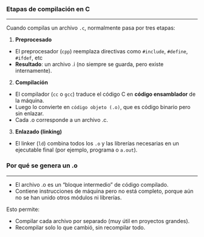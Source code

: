 ### Etapas de compilación en C
---
Cuando compilas un archivo `.c`, normalmente pasa por tres etapas:

1. **Preprocesado**
* El preprocesador (`cpp`) reemplaza directivas como `#include`, `#define`, `#ifdef`, etc
* **Resultado**: un archivo .i (no siempre se guarda, pero existe internamente).

2. **Compilación**
* El compilador (`cc` o `gcc`) traduce el código C en **código ensamblador** de la máquina.
* Luego lo convierte en `código objeto (.o)`, que es código binario pero sin enlazar.
* Cada .o corresponde a un archivo .c.

3. **Enlazado (linking)**
* El linker (`ld`) combina todos los `.o` y las librerías necesarias en un ejecutable final (por ejemplo, programa o `a.out`).

### Por qué se genera un .o
---
* El archivo .o es un “bloque intermedio” de código compilado.
* Contiene instrucciones de máquina pero no está completo, porque aún no se han unido otros módulos ni librerías.


Esto permite:
* Compilar cada archivo por separado (muy útil en proyectos grandes).
* Recompilar solo lo que cambió, sin recompilar todo.